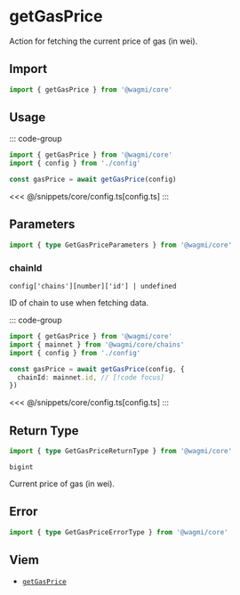 <script setup>
const packageName = '@wagmi/core'
const actionName = 'getGasPrice'
const typeName = 'GetGasPrice'
</script>

# getGasPrice

Action for fetching the current price of gas (in wei).

## Import

```ts
import { getGasPrice } from '@wagmi/core'
```

## Usage

::: code-group
```ts [index.ts]
import { getGasPrice } from '@wagmi/core'
import { config } from './config'

const gasPrice = await getGasPrice(config)
```
<<< @/snippets/core/config.ts[config.ts]
:::

## Parameters

```ts
import { type GetGasPriceParameters } from '@wagmi/core'
```

### chainId

`config['chains'][number]['id'] | undefined`

ID of chain to use when fetching data.

::: code-group
```ts [index.ts]
import { getGasPrice } from '@wagmi/core'
import { mainnet } from '@wagmi/core/chains'
import { config } from './config'

const gasPrice = await getGasPrice(config, {
  chainId: mainnet.id, // [!code focus]
})
```
<<< @/snippets/core/config.ts[config.ts]
:::

## Return Type

```ts
import { type GetGasPriceReturnType } from '@wagmi/core'
```

`bigint`

Current price of gas (in wei).

## Error

```ts
import { type GetGasPriceErrorType } from '@wagmi/core'
```

<!--@include: @shared/query-imports.md-->

## Viem

- [`getGasPrice`](https://viem.sh/docs/actions/public/getGasPrice.html)
